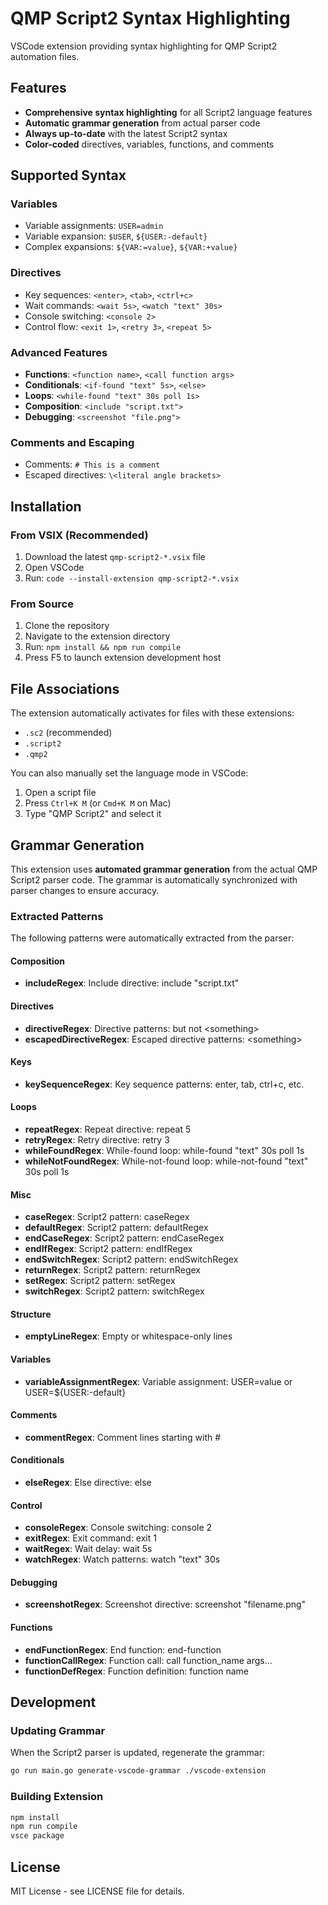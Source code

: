 # QMP Script2 Syntax Highlighting

VSCode extension providing syntax highlighting for QMP Script2 automation files.

## Features

- **Comprehensive syntax highlighting** for all Script2 language features
- **Automatic grammar generation** from actual parser code
- **Always up-to-date** with the latest Script2 syntax
- **Color-coded** directives, variables, functions, and comments

## Supported Syntax

### Variables
- Variable assignments: `USER=admin`
- Variable expansion: `$USER`, `${USER:-default}`
- Complex expansions: `${VAR:=value}`, `${VAR:+value}`

### Directives
- Key sequences: `<enter>`, `<tab>`, `<ctrl+c>`
- Wait commands: `<wait 5s>`, `<watch "text" 30s>`
- Console switching: `<console 2>`
- Control flow: `<exit 1>`, `<retry 3>`, `<repeat 5>`

### Advanced Features
- **Functions**: `<function name>`, `<call function args>`
- **Conditionals**: `<if-found "text" 5s>`, `<else>`
- **Loops**: `<while-found "text" 30s poll 1s>`
- **Composition**: `<include "script.txt">`
- **Debugging**: `<screenshot "file.png">`

### Comments and Escaping
- Comments: `# This is a comment`
- Escaped directives: `\<literal angle brackets>`

## Installation

### From VSIX (Recommended)
1. Download the latest `qmp-script2-*.vsix` file
2. Open VSCode
3. Run: `code --install-extension qmp-script2-*.vsix`

### From Source
1. Clone the repository
2. Navigate to the extension directory
3. Run: `npm install && npm run compile`
4. Press F5 to launch extension development host

## File Associations

The extension automatically activates for files with these extensions:
- `.sc2` (recommended)
- `.script2`
- `.qmp2`

You can also manually set the language mode in VSCode:
1. Open a script file
2. Press `Ctrl+K M` (or `Cmd+K M` on Mac)
3. Type "QMP Script2" and select it

## Grammar Generation

This extension uses **automated grammar generation** from the actual QMP Script2 parser code.
The grammar is automatically synchronized with parser changes to ensure accuracy.

### Extracted Patterns

The following patterns were automatically extracted from the parser:


#### Composition
- **includeRegex**: Include directive: include "script.txt"

#### Directives
- **directiveRegex**: Directive patterns: <something> but not \<something>
- **escapedDirectiveRegex**: Escaped directive patterns: \<something>

#### Keys
- **keySequenceRegex**: Key sequence patterns: enter, tab, ctrl+c, etc.

#### Loops
- **repeatRegex**: Repeat directive: repeat 5
- **retryRegex**: Retry directive: retry 3
- **whileFoundRegex**: While-found loop: while-found "text" 30s poll 1s
- **whileNotFoundRegex**: While-not-found loop: while-not-found "text" 30s poll 1s

#### Misc
- **caseRegex**: Script2 pattern: caseRegex
- **defaultRegex**: Script2 pattern: defaultRegex
- **endCaseRegex**: Script2 pattern: endCaseRegex
- **endIfRegex**: Script2 pattern: endIfRegex
- **endSwitchRegex**: Script2 pattern: endSwitchRegex
- **returnRegex**: Script2 pattern: returnRegex
- **setRegex**: Script2 pattern: setRegex
- **switchRegex**: Script2 pattern: switchRegex

#### Structure
- **emptyLineRegex**: Empty or whitespace-only lines

#### Variables
- **variableAssignmentRegex**: Variable assignment: USER=value or USER=${USER:-default}

#### Comments
- **commentRegex**: Comment lines starting with #

#### Conditionals
- **elseRegex**: Else directive: else

#### Control
- **consoleRegex**: Console switching: console 2
- **exitRegex**: Exit command: exit 1
- **waitRegex**: Wait delay: wait 5s
- **watchRegex**: Watch patterns: watch "text" 30s

#### Debugging
- **screenshotRegex**: Screenshot directive: screenshot "filename.png"

#### Functions
- **endFunctionRegex**: End function: end-function
- **functionCallRegex**: Function call: call function_name args...
- **functionDefRegex**: Function definition: function name


## Development

### Updating Grammar
When the Script2 parser is updated, regenerate the grammar:

```bash
go run main.go generate-vscode-grammar ./vscode-extension
```

### Building Extension
```bash
npm install
npm run compile
vsce package
```

## License

MIT License - see LICENSE file for details.
